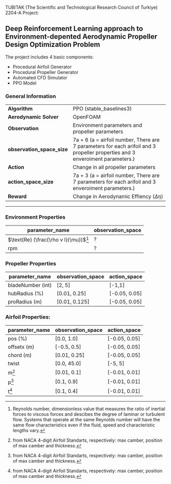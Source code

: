 TUBITAK (The Scientific and Technological Research Council of Turkiye) 2204-A Project: 
## Deep Reinforcement Learning approach to Environment-depented Aerodynamic Propeller Design Optimization Problem

The project includes 4 basic components:
- Procedural Airfoil Generator
- Procedural Propeller Generator
- Automated CFD Simulator
- PPO Model

### General Information
|   |   |
|---|---|
|**Algorithm**              |   PPO (stable_baselines3) |
|**Aerodynamic Solver**     |   OpenFOAM|
|**Observation**				  | Environment parameters and propeller parameters|
|**observation_space_size** |   7a + 6 (a = airfoil number, There are 7 parameters for each arifoil and 3 propeller properties and 3 enveroiment parameters.)|
|**Action**			    | Change in all propeller parameters|
|**action_space_size**	  |   7a + 3 (a = airfoil number, There are 7 parameters for each arifoil and 3 enveroiment parameters.)|
|**Reward**                 |   Change in Aerodynamic Effiency ($\Delta \eta$)|

_____________________________________________________________
### Environment Properties
| parameter_name     | observation_space  |
|---|---|
| $\text{Re} (\frac{\rho v l}{\mu})$[^1]       | ?                  |
| $\text{rpm}$      | ?                  |

### Propeller Properties
| parameter_name     | observation_space  | action_space  |
|---|---|---|
| bladeNumber (int)  | [2, 5]             | [-1,1]        |
| hubRadius (%)      | [0.01, 0.25]       | [-0.05, 0.05] |
| proRadius (m)      | [0.01, 0.125]      | [-0.05, 0.05] |

### Airfoil Properties:
| parameter_name     | observation_space  | action_space  |
|---|---|---|
| pos (%)            | [0.0, 1.0]         | [-0.05, 0.05] |
| offsetx (m)        | [-0.5, 0.5]        | [-0.05, 0.05] |
| chord (m)          | [0.01, 0.25]       | [-0.05, 0.05] |
| twist              | [0.0, 45.0]        | [-5, 5]       |
| m[^2]                  | [0.01, 0.1]        | [-0.01, 0.01] |
| p[^2]                  | [0.1, 0.9]         | [-0.01, 0.01] |
| t[^2]                  | [0.1, 0.4]         | [-0.01, 0.01] |
[^1]: Reynolds number, dimensionless value that measures the ratio of inertial forces to viscous forces and descibes the degree of laminar or turbulent flow. Systems that operate at the same Reynolds number will have the same flow characteristics even if the fluid, speed and characteristic lengths vary.
[^2]: from NACA 4-digit Airfoil Standarts, respectively: max camber, position of max camber and thickness.
